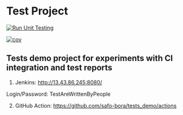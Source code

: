 # Test Project

[![Run Unit Testing](https://github.com/safo-bora/tests_demo/actions/workflows/ci-configuration.yaml/badge.svg?branch=main)](https://github.com/safo-bora/tests_demo/actions/workflows/ci-configuration.yaml)

[![cov](https://safo-bora.github.io/tests_demo/badges/coverage.svg)](https://github.com/safo-bora/tests_demo/actions)

## Tests demo project for experiments with CI integration and test reports

1) Jenkins: http://13.43.86.245:8080/ 

Login/Password: TestAreWrittenByPeople 

2) GitHub Action:
https://github.com/safo-bora/tests_demo/actions


